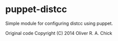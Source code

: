 puppet-distcc
=============

Simple module for configuring distcc using puppet.

Original code Copyright (C) 2014 Oliver R. A. Chick

